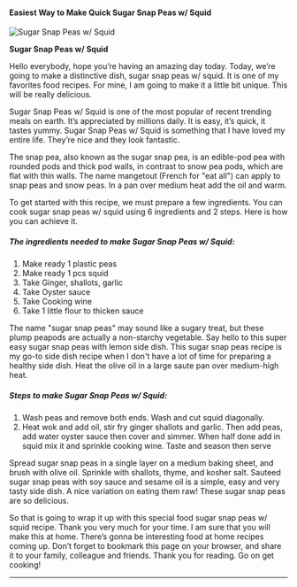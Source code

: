             

#### Easiest Way to Make Quick Sugar Snap Peas w/ Squid

![Sugar Snap Peas w/ Squid](https://img-global.cpcdn.com/recipes/9602da5cfcdc5973/751x532cq70/sugar-snap-peas-w-squid-recipe-main-photo.jpg)

**Sugar Snap Peas w/ Squid**

Hello everybody, hope you’re having an amazing day today. Today, we’re going to make a distinctive dish, sugar snap peas w/ squid. It is one of my favorites food recipes. For mine, I am going to make it a little bit unique. This will be really delicious.

Sugar Snap Peas w/ Squid is one of the most popular of recent trending meals on earth. It’s appreciated by millions daily. It is easy, it’s quick, it tastes yummy. Sugar Snap Peas w/ Squid is something that I have loved my entire life. They’re nice and they look fantastic.

The snap pea, also known as the sugar snap pea, is an edible-pod pea with rounded pods and thick pod walls, in contrast to snow pea pods, which are flat with thin walls. The name mangetout (French for "eat all") can apply to snap peas and snow peas. In a pan over medium heat add the oil and warm.

To get started with this recipe, we must prepare a few ingredients. You can cook sugar snap peas w/ squid using 6 ingredients and 2 steps. Here is how you can achieve it.

##### The ingredients needed to make Sugar Snap Peas w/ Squid:

1.  Make ready 1 plastic peas
2.  Make ready 1 pcs squid
3.  Take Ginger, shallots, garlic
4.  Take Oyster sauce
5.  Take Cooking wine
6.  Take 1 little flour to thicken sauce

The name "sugar snap peas" may sound like a sugary treat, but these plump peapods are actually a non-starchy vegetable. Say hello to this super easy sugar snap peas with lemon side dish. This sugar snap peas recipe is my go-to side dish recipe when I don't have a lot of time for preparing a healthy side dish. Heat the olive oil in a large saute pan over medium-high heat.

##### Steps to make Sugar Snap Peas w/ Squid:

1.  Wash peas and remove both ends. Wash and cut squid diagonally.
2.  Heat wok and add oil, stir fry ginger shallots and garlic. Then add peas, add water oyster sauce then cover and simmer. When half done add in squid mix it and sprinkle cooking wine. Taste and season then serve

Spread sugar snap peas in a single layer on a medium baking sheet, and brush with olive oil. Sprinkle with shallots, thyme, and kosher salt. Sauteed sugar snap peas with soy sauce and sesame oil is a simple, easy and very tasty side dish. A nice variation on eating them raw! These sugar snap peas are so delicious.

So that is going to wrap it up with this special food sugar snap peas w/ squid recipe. Thank you very much for your time. I am sure that you will make this at home. There’s gonna be interesting food at home recipes coming up. Don’t forget to bookmark this page on your browser, and share it to your family, colleague and friends. Thank you for reading. Go on get cooking!

* * *